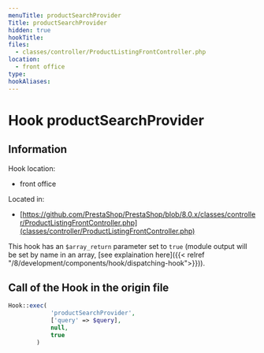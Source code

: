 ```yaml
---
menuTitle: productSearchProvider
Title: productSearchProvider
hidden: true
hookTitle: 
files:
  - classes/controller/ProductListingFrontController.php
location:
  - front office
type: 
hookAliases:
---
```


# Hook productSearchProvider

## Information

Hook location:
  - front office

Located in: 
  - [https://github.com/PrestaShop/PrestaShop/blob/8.0.x/classes/controller/ProductListingFrontController.php](classes/controller/ProductListingFrontController.php)

This hook has an `$array_return` parameter set to `true` (module output will be set by name in an array, [see explaination here]({{< relref "/8/development/components/hook/dispatching-hook">}})).

## Call of the Hook in the origin file

```php
Hook::exec(
            'productSearchProvider',
            ['query' => $query],
            null,
            true
        )
```